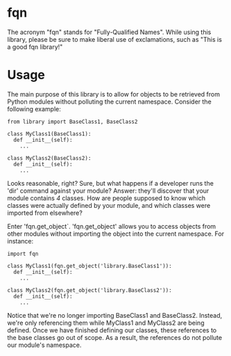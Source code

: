 fqn
==================

The acronym "fqn" stands for "Fully-Qualified Names".  While
using this library, please be sure to make liberal use of
exclamations, such as "This is a good fqn library!"

Usage
==================

The main purpose of this library is to allow for objects to
be retrieved from Python modules without polluting the current
namespace.  Consider the following example:

    from library import BaseClass1, BaseClass2
    
    class MyClass1(BaseClass1):
      def __init__(self):
        ...
    
    class MyClass2(BaseClass2):
      def __init__(self):
        ...

Looks reasonable, right?  Sure, but what happens if a developer runs the 'dir' command against your module?  Answer: they'll discover that your module contains *4* classes.  How are people supposed to know which classes were actually defined by your module, and which classes were imported from elsewhere?

Enter 'fqn.get\_object`.  'fqn.get\_object' allows you to access objects from other modules without
importing the object into the current namespace.  For instance:

    import fqn
    
    class MyClass1(fqn.get_object('library.BaseClass1')):
      def __init__(self):
        ...
    
    class MyClass2(fqn.get_object('library.BaseClass2')):
      def __init__(self):
        ...

Notice that we're no longer importing BaseClass1 and BaseClass2.  Instead, we're only referencing them
while MyClass1 and MyClass2 are being defined.  Once we have finished defining our classes, these
references to the base classes go out of scope.  As a result, the references do not pollute our module's
namespace.

